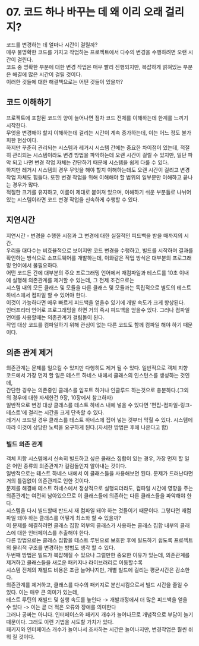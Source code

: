 # 07. 코드 하나 바꾸는 데 왜 이리 오래 걸리지?
코드를 변경하는 데 얼마나 시간이 걸릴까?  
매우 불명확한 코드를 가지고 작업하는 프로젝트에서 다수의 변경을 수행하려면 오랜 시간이 걸린다.  
코드 중 명확한 부분에 대한 변경 작업은 매우 빨리 진행되지만, 복잡하게 얽혀있는 부분은 해결에 많은 시간이 걸릴 것이다.  
이러한 것들에 대한 해결책으로는 어떤 것들이 있을까?  

## 코드 이해하기
프로젝트에 포함된 코드의 양이 늘어나면 점차 코드 전체를 이해하는데 한계를 느끼기 시작한다.  
무엇을 변경해야 할지 이해하는데 걸리는 시간이 계속 증가하는데, 이는 어느 정도 불가피한 현상이다.  
하지만 꾸준히 관리되는 시스템과 레거시 시스템 간에는 중요한 차이점이 있는데, 적절히 관리되는 시스템이라도 변경 방법을 파악하는데 오랜 시간이 걸릴 수 있지만, 일단 파악 되고 나면 변경 작업 자체는 간단하기 때문에 시스템을 쉽게 다룰 수 있다.  \
하지만 레거시 시스템의 경우 무엇을 해야 할지 이해하는데도 오랜 시간이 걸리고 변경 작업 자체도 힘들다. 또한 변경 작업을 위해 이해해야 할 범위의 일부분만 이해하고 끝나는 경우가 많다.  
적절한 크기를 유지하고, 이름이 제대로 붙여져 있으며, 이해하기 쉬운 부분들로 나뉘어 있는 시스템이라면 코드 변경 작업을 신속하게 수행할 수 있다.

## 지연시간
지연시간 - 변경을 수행한 시점과 그 변경에 대한 실질적인 피드백을 받을 때까지의 시간.  
우리들 대다수는 비효율적으로 보이지만 코드 변경을 수행하고, 빌드를 시작하며 결과를 확인하는 방식으로 소프트웨어를 개발하는데, 이와같은 작업 방식은 대부분의 프로그래밍 언어에서 불필요하다.  
어떤 코드든 간에 대부분의 주요 프로그래밍 언어에서 재컴파일과 테스트를 10초 이내에 실행해 의존관계를 제거할 수 있는데, 그 전제 조건으로는  
시스템 내의 모든 클래스 및 모듈을 다른 클래스 및 모듈과는 독립적으로 별도의 테스트 하네스에서 컴파일 할 수 있어야 한다.  
이것이 가능하다면 매우 빠르게 피드백을 얻을수 있기에 개발 속도가 크게 향상된다.  
인터프리터 언어로 프로그래밍을 하면 거의 즉시 피드백을 얻을수 있다. 그러나 컴파일 언어를 사용할때는 의존관계가 걸림돌이 된다.  
작업 대상 코드를 컴파일하기 위해 관심이 없는 다른 코드도 함께 컴파일 해야 하기 때문이다.

## 의존 관계 제거
의존관계는 문제를 일으킬 수 있지만 다행히도 제거 될 수 있다. 일반적으로 객체 지향 코드에서 가장 먼저 할 일은 테스트 하네스 내에서 클래스의 인스턴스를 생성하는 것인데,  
간단한 경우는 의존중인 클래스를 임포트 하거나 인클루드 하는것으로 충분하다.(그외의 경우에 대한 자세한건 9장, 10장에서 참고하자)  
일반적으로 변경 대상 클래스를 테스트 하네스 내에 넣을 수 있다면 '편집-컴파일-링크-테스트'에 걸리는 시간을 크게 단축할 수 있다.  
레거시 코드일 경우 클래스를 테스트 하네스에 집어 넣는 것부터 막힐 수 있다. 시스템에 따라 이것이 상당한 노력을 요구하게 된다.(자세한 방법은 후에 나온다고 함)

### 빌드 의존 관계
객체 지향 시스템에서 신속히 빌드하고 싶은 클래스 집합이 있는 경우, 가장 먼저 할 일은 어떤 종류의 의존관계가 걸림돌인지 알아내는 것이다.  
일반적으로는 테스트 하네스 내에서 이 클래스들을 사용해보면 된다. 문제가 드러난다면 거의 틀림없이 의존관계로 인한 것이다.  
문제를 해결해 테스트 하네스에서 정상적으로 실행되더라도, 컴파일 시간에 영향을 주는 의존관계는 여전히 남아있으므로 이 클래스들에 의존하는 다른 클래스들을 파악해야 한다.  
시스템을 다시 빌드할때 반드시 재 컴파일 돼야 하는 것들이기 때문이다. 그렇다면 재컴파일 돼야 하는 클래스를 어떻게 최소화 할 수 있을까?  
이 문제를 해결하려면 클래스 집합 외부의 클래스가 사용하는 클래스 집합 내부의 클래스에 대한 인터페이스를 추출해야 한다.  
다른 방법으로는 클래스 집합을 테스트 루틴으로 보호한 후에 빌드하기 쉽도록 프로젝트의 물리적 구조를 변경하는 방법도 생각 할 수 있다.  
두번째 방법은 빌드가 복잡해질 수 있으나 그럴만한 중요한 이유가 있는데, 의존관계를 제거하고 클래스들을 새로운 패키지나 라이브러리로 이동할수록  
시스템 전체의 재빌드 비용은 조금 늘어나지만, 개별 빌드에 걸리는 평균시간은 감소한다.  
의존관계를 제거하고, 클래스를 다수의 패키지로 분산시킴으로서 빌드 시간을 줄일 수 있다. 이는 매우 큰 의미가 있는데,  
테스트 루틴의 재빌드 및 실행 속도를 높인다 -> 개발과정에서 더 많은 피드백을 얻을 수 있다 -> 이는 곧 더 적은 오류와 장애를 의미한다  
그러나 공짜는 아니다. 인터페이스와 패키지 개수가 늘어나므로 개념적으로 부담이 늘기 때문이다. 그래도 이런 기법을 시도할 가치가 있다.  
패키지와 인터페이스 개수가 늘어나서 조사하는 시간은 늘어나지만, 변경작업은 훨씬 쉬워 질 것이다.
